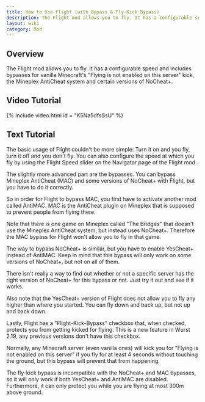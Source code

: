 ```yaml
---
title: How to Use Flight (with Bypass & Fly-Kick Bypass)
description: The Flight mod allows you to fly. It has a configurable speed and includes bypasses for vanilla Minecraft's "Flying is not enabled on this server" kick, ...
layout: wiki
category: Mod
---
```

## Overview
The Flight mod allows you to fly. It has a configurable speed and includes bypasses for vanilla Minecraft's "Flying is not enabled on this server" kick, the Mineplex AntiCheat system and certain versions of NoCheat+.

## Video Tutorial
{% include video.html id = "K5Na5dfsSsU" %}

## Text Tutorial
The basic usage of Flight couldn't be more simple: Turn it on and you fly, turn it off and you don't fly. You can also configure the speed at which you fly by using the Flight Speed slider on the Navigator page of the Flight mod.

The slightly more advanced part are the bypasses. You can bypass Mineplex AntiCheat (MAC) and some versions of NoCheat+ with Flight, but you have to do it correctly.

So in order for Flight to bypass MAC, you first have to activate another mod called AntiMAC. MAC is the AntiCheat plugin on Mineplex that is supposed to prevent people from flying there.

Note that there is one game on Mineplex called "The Bridges" that doesn't use the Mineplex AntiCheat system, but instead uses NoCheat+. Therefore the MAC bypass for Flight won't allow you to fly in that game.

The way to bypass NoCheat+ is similar, but you have to enable YesCheat+ instead of AntiMAC. Keep in mind that this bypass will only work on some versions of NoCheat+, but not on all of them.

There isn't really a way to find out whether or not a specific server has the right version of NoCheat+ for this bypass or not. Just try it out and see if it works.

Also note that the YesCheat+ version of Flight does not allow you to fly any higher than where you started. You can fly down and back up, but not up and back down.

Lastly, Flight has a "Flight-Kick-Bypass" checkbox that, when checked, protects you from getting kicked for flying. This is a new feature in Wurst 2.19, any previous versions don't have this checkbox.

Normally, any Minecraft server (even vanilla ones) will kick you for "Flying is not enabled on this server" if you fly for at least 4 seconds without touching the ground, but this bypass will prevent that from happening.

The fly-kick bypass is incompatible with the NoCheat+ and MAC bypasses, so it will only work if both YesCheat+ and AntiMAC are disabled. Furthermore, it can only protect you while you are flying at most 300m above ground.
